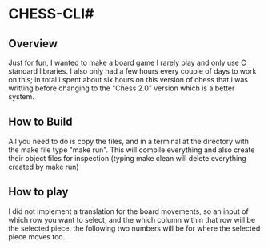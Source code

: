 # CHESS-CLI#
## Overview
Just for fun, I wanted to make a board game I rarely play and only use C standard libraries. I also only had a few hours every couple of days to work on this; in total i spent about six hours on this version of chess that i was writting before changing to the "Chess 2.0" version which is a better system.

## How to Build
All you need to do is copy the files, and in a terminal at the directory with the make file type "make run". This will compile everything and also create their object files for inspection (typing make clean will delete everything created by make run)

## How to play
I did not implement a translation for the board movements, so an input of which row you want to select, and the which column within that row will be the selected piece. the following two numbers will be for where the selected piece moves too.
